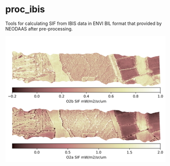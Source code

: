 # proc_ibis

Tools for calculating SIF from IBIS data in ENVI BIL format that provided by NEODAAS after pre-processing.

![Example SIF retrieval](img/ibis_sif_ridgeReg_o2a_o2b.png)
